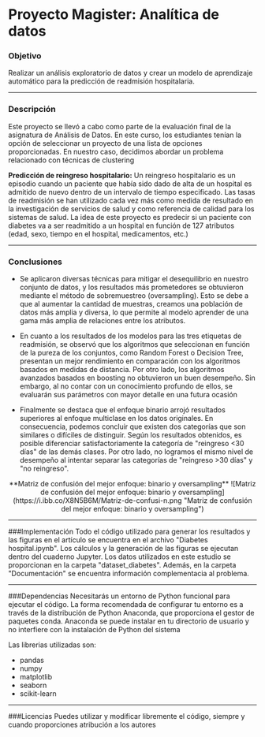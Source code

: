 # Proyecto Magister: Analítica de datos

### Objetivo
Realizar un análisis exploratorio de datos y crear un modelo de aprendizaje automático para la predicción de readmisión hospitalaria.


------------

### Descripción
Este proyecto se llevó a cabo como parte de la evaluación final de la asignatura de Análisis de Datos. En este curso, los estudiantes tenían la opción de seleccionar un proyecto de una lista de opciones proporcionadas. En nuestro caso, decidimos abordar un problema relacionado con técnicas de clustering

**Predicción de reingreso hospitalario:** Un reingreso hospitalario es un episodio cuando un paciente que había sido dado de alta de un hospital es admitido de nuevo dentro de un intervalo de tiempo especificado. Las tasas de readmisión se han utilizado cada vez más como medida de resultado en la investigación de servicios de salud y como referencia de calidad para los sistemas de salud. La idea de este proyecto es predecir si un paciente con diabetes va a ser readmitido a un hospital en función de 127 atributos (edad, sexo, tiempo en el hospital, medicamentos, etc.)

------------


### Conclusiones
- Se aplicaron diversas técnicas para mitigar el desequilibrio en nuestro conjunto de datos, y los resultados más prometedores se obtuvieron mediante el método de sobremuestreo (oversampling). Esto se debe a que al aumentar la cantidad de muestras, creamos una población de datos más amplia y diversa, lo que permite al modelo aprender de una gama más amplia de relaciones entre los atributos.

- En cuanto a los resultados de los modelos para las tres etiquetas de readmisión, se observó que los algoritmos que seleccionan en función de la pureza de los conjuntos, como Random Forest o Decision Tree, presentan un mejor rendimiento en comparación con los algoritmos basados en medidas de distancia. Por otro lado, los algoritmos avanzados basados en boosting no obtuvieron un buen desempeño. Sin embargo, al no contar con un conocimiento profundo de ellos, se evaluarán sus parámetros con mayor detalle en una futura ocasión

- Finalmente se destaca que el enfoque binario  arrojó resultados superiores al enfoque multiclase en los datos originales. En consecuencia, podemos concluir que existen dos categorías que son similares o difíciles de distinguir. Según los resultados obtenidos, es posible diferenciar satisfactoriamente la categoría de "reingreso <30 días" de las demás clases. Por otro lado, no logramos el mismo nivel de desempeño al intentar separar las categorías de "reingreso >30 días" y "no reingreso".

<p align="center">
**Matriz de confusión del mejor enfoque: binario y oversampling**
![Matriz de confusión del mejor enfoque: binario y oversampling](https://i.ibb.co/X8N5B6M/Matriz-de-confusi-n.png "Matriz de confusión del mejor enfoque: binario y oversampling")
</p>

------------


###Implementación
Todo el código utilizado para generar los resultados y las figuras en el artículo se encuentra en el archivo "Diabetes hospital.ipynb". Los cálculos y la generación de las figuras se ejecutan dentro del cuaderno Jupyter. Los datos utilizados en este estudio se proporcionan en la carpeta "dataset_diabetes". Además, en la carpeta "Documentación" se encuentra información complementacia al problema.

------------


###Dependencias
Necesitarás un entorno de Python funcional para ejecutar el código. La forma recomendada de configurar tu entorno es a través de la distribución de Python Anaconda, que proporciona el gestor de paquetes conda. Anaconda se puede instalar en tu directorio de usuario y no interfiere con la instalación de Python del sistema

Las librerias utilizadas son:
- pandas
- numpy
- matplotlib
- seaborn
- scikit-learn

-----------


###Licencias
Puedes utilizar y modificar libremente el código, siempre y cuando proporciones atribución a los autores
